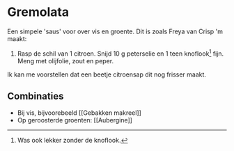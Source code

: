 # Gremolata
Een simpele 'saus' voor over vis en groente. Dit is zoals Freya van Crisp 'm maakt:

1. Rasp de schil van 1 citroen. Snijd 10 g peterselie en 1 teen knoflook[^1] fijn. Meng met olijfolie, zout en peper.

Ik kan me voorstellen dat een beetje citroensap dit nog frisser maakt.

## Combinaties
- Bij vis, bijvoorebeeld [[Gebakken makreel]]
- Op geroosterde groenten: [[Aubergine]]

[^1]: Was ook lekker zonder de knoflook.